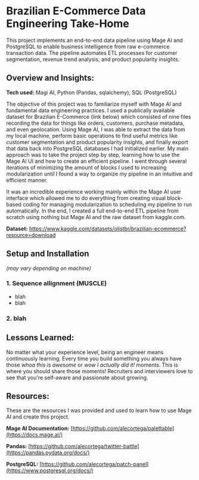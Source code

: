 # Brazilian E-Commerce Data Engineering Take-Home
This project implements an end-to-end data pipeline using Mage AI and PostgreSQL to enable business intelligence from raw e-commerce transaction data. The pipeline automates ETL processes for customer segmentation, revenue trend analysis, and product popularity insights.

## Overview and Insights:

**Tech used:** Magi AI, Python (Pandas, sqlalchemy), SQL (PostgreSQL)

The objective of this project was to familiarize myself with Mage AI and fundamental data engineering practices. I used a publically available dataset for Brazilian E-Commerce (link below) which consisted of nine files recording the data for things like orders, customers, purchase metadata, and even geolocation. Using Mage AI, I was able to extract the data from my local machine, perform basic operations to find useful metrics like customer segmentation and product popularity insights, and finally export that data back into PostgreSQL databases I had initialized earlier. My main approach was to take the project step by step, learning how to use the Mage AI UI and how to create an efficient pipeline. I went through several iterations of minimizing the amount of blocks I used to increasing modularization until I found a way to organize my pipeline in an intuitive and efficient manner.

It was an incredible experience working mainly within the Mage AI user interface which allowed me to do everything from creating visual block-based coding for managing modularization to scheduling my pipeline to run automatically. In the end, I created a full end-to-end ETL pipeline from scratch using nothing but Mage AI and the raw dataset from kaggle.com.

**Dataset:** https://www.kaggle.com/datasets/olistbr/brazilian-ecommerce?resource=download

## Setup and Installation
*(may vary depending on machine)*

### 1. Sequence allignment (MUSCLE)
- blah
- blah

### 2. blah

## Lessons Learned:

No matter what your experience level, being an engineer means continuously learning. Every time you build something you always have those *whoa this is awesome* or *wow I actually did it!* moments. This is where you should share those moments! Recruiters and interviewers love to see that you're self-aware and passionate about growing.

## Resources:
These are the resources I was provided and used to learn how to use Mage AI and create this project.

**Mage AI Documentation:** [https://github.com/alecortega/palettable](https://docs.mage.ai/)

**Pandas:** [https://github.com/alecortega/twitter-battle](https://pandas.pydata.org/docs/)

**PostgreSQL:** [https://github.com/alecortega/patch-panel](https://www.postgresql.org/docs/)



